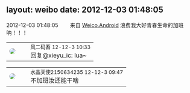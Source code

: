 layout: weibo
date: 2012-12-03 01:48:05
---
<meta name="referrer" content="no-referrer" />

2012-12-03 01:48:05  &nbsp;&nbsp;&nbsp;&nbsp;&nbsp;&nbsp; 来自 <a href="http://app.weibo.com/t/feed/l4RWD" rel="nofollow">Weico.Android</a>
浪费我大好青春生命的加班呐！！！ ​​​

<table style="width: 100%;">
  <tr>
    <td style="width: 40px;"><img style="border-radius:50%" src="https://tva3.sinaimg.cn/crop.0.0.639.639.50/6d2a6003jw8f3idy69w2gj20hs0hrt9g.jpg?KID=imgbed,tva&Expires=1624465829&ssig=sg5dzBRj8i"></td>
    <td colspan="2"><small>风二码畜 12-12-3 10:33</small><br/>回复@xieyu_ic: lua~</td>
  </tr>
</table>

<table style="width: 100%;">
  <tr>
    <td style="width: 40px;"><img style="border-radius:50%" src="https://tva1.sinaimg.cn/crop.0.0.80.80.50/803012fbjw8f6z12p78p3j2028028q2p.jpg?KID=imgbed,tva&Expires=1624465829&ssig=2qUobdF%2FBv"></td>
    <td colspan="2"><small>水晶天使2150634235 12-12-3 09:47</small><br/>不加班汝还能干啥</td>
  </tr>
</table>
